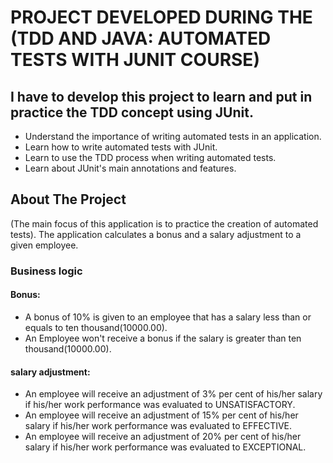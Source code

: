 # PROJECT DEVELOPED DURING THE (TDD AND JAVA: AUTOMATED TESTS WITH JUNIT COURSE)

## I have to develop this project to learn and put in practice the TDD concept using JUnit.

* Understand the importance of writing automated tests in an application.
* Learn how to write automated tests with JUnit.
* Learn to use the TDD process when writing automated tests.
* Learn about JUnit's main annotations and features.

## About The Project
(The main focus of this application is to practice the creation of automated tests).
The application calculates a bonus and a salary adjustment to a given employee.

### Business logic
#### Bonus:
* A bonus of 10% is given to an employee that has a salary less than or equals to ten thousand(10000.00).
* An Employee won't receive a bonus if the salary is greater than ten thousand(10000.00).

#### salary adjustment:
* An employee will receive an adjustment of 3% per cent of his/her salary if his/her work performance was evaluated to UNSATISFACTORY.
* An employee will receive an adjustment of 15% per cent of his/her salary if his/her work performance was evaluated to EFFECTIVE.
* An employee will receive an adjustment of 20% per cent of his/her salary if his/her work performance was evaluated to EXCEPTIONAL.